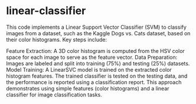 # linear-classifier

This code implements a Linear Support Vector Classifier (SVM) to classify images from a dataset, such as the Kaggle Dogs vs. Cats dataset, based on their color histograms. Key steps include:

Feature Extraction: A 3D color histogram is computed from the HSV color space for each image to serve as the feature vector.
Data Preparation: Images are labeled and split into training (75%) and testing (25%) datasets.
Model Training: A LinearSVC model is trained on the extracted color histogram features.
 The trained classifier is tested on the testing data, and the performance is reported using a classification report.
This approach demonstrates using simple features (color histograms) and a linear classifier for image classification tasks.
